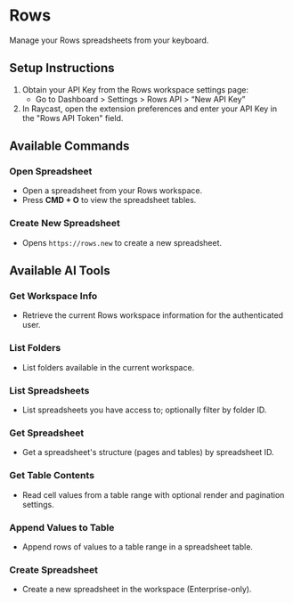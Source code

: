 # Rows

Manage your Rows spreadsheets from your keyboard.

## Setup Instructions

1. Obtain your API Key from the Rows workspace settings page:
   - Go to Dashboard > Settings > Rows API > “New API Key”
2. In Raycast, open the extension preferences and enter your API Key in the "Rows API Token" field.

## Available Commands

### Open Spreadsheet

- Open a spreadsheet from your Rows workspace.
- Press **CMD + O** to view the spreadsheet tables.

### Create New Spreadsheet

- Opens `https://rows.new` to create a new spreadsheet.

## Available AI Tools

### Get Workspace Info

- Retrieve the current Rows workspace information for the authenticated user.

### List Folders

- List folders available in the current workspace.

### List Spreadsheets

- List spreadsheets you have access to; optionally filter by folder ID.

### Get Spreadsheet

- Get a spreadsheet's structure (pages and tables) by spreadsheet ID.

### Get Table Contents

- Read cell values from a table range with optional render and pagination settings.

### Append Values to Table

- Append rows of values to a table range in a spreadsheet table.

### Create Spreadsheet

- Create a new spreadsheet in the workspace (Enterprise-only).
